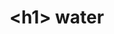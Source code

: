 
<!DOCTYPE html>
<html>
  <head>
    <meta charset="utf-8">
    <title>&lt;title&gt; this took me to long </title>
  </head>
  <body>
    <h1>&lt;h1&gt; water </h1>
  </body>
</html>
